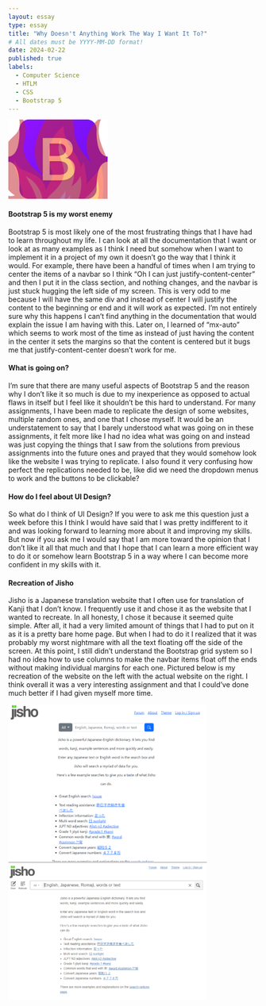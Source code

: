 ```yaml
---
layout: essay
type: essay
title: "Why Doesn't Anything Work The Way I Want It To?"
# All dates must be YYYY-MM-DD format!
date: 2024-02-22
published: true
labels:
  - Computer Science
  - HTLM
  - CSS
  - Bootstrap 5
---
```

<img width="200px" class="rounded float-start pe-4" src="../img/oie_3pebb3sVULTO.png">

#### Bootstrap 5 is my worst enemy
Bootstrap 5 is most likely one of the most frustrating things that I have had to learn throughout my life. I can look at all the documentation that I want or look at as many examples as I think I need but somehow when I want to implement it in a project of my own it doesn’t go the way that I think it would. For example, there have been a handful of times when I am trying to center the items of a navbar so I think “Oh I can just justify-content-center” and then I put it in the class section, and nothing changes, and the navbar is just stuck hugging the left side of my screen. This is very odd to me because I will have the same div and instead of center I will justify the content to the beginning or end and it will work as expected. I’m not entirely sure why this happens I can’t find anything in the documentation that would explain the issue I am having with this. Later on, I learned of “mx-auto” which seems to work most of the time as instead of just having the content in the center it sets the margins so that the content is centered but it bugs me that justify-content-center doesn’t work for me.
#### What is going on?
I’m sure that there are many useful aspects of Bootstrap 5 and the reason why I don’t like it so much is due to my inexperience as opposed to actual flaws in itself but I feel like it shouldn’t be this hard to understand. For many assignments, I have been made to replicate the design of some websites, multiple random ones, and one that I chose myself. It would be an understatement to say that I barely understood what was going on in these assignments, it felt more like I had no idea what was going on and instead was just copying the things that I saw from the solutions from previous assignments into the future ones and prayed that they would somehow look like the website I was trying to replicate. I also found it very confusing how perfect the replications needed to be, like did we need the dropdown menus to work and the buttons to be clickable? 
#### How do I feel about UI Design?
So what do I think of UI Design? If you were to ask me this question just a week before this I think I would have said that I was pretty indifferent to it and was looking forward to learning more about it and improving my skills. But now if you ask me I would say that I am more toward the opinion that I don’t like it all that much and that I hope that I can learn a more efficient way to do it or somehow learn Bootstrap 5 in a way where I can become more confident in my skills with it.
#### Recreation of Jisho
Jisho is a Japanese translation website that I often use for translation of Kanji that I don’t know. I frequently use it and chose it as the website that I wanted to recreate. In all honesty, I chose it because it seemed quite simple. After all, it had a very limited amount of things that I had to put on it as it is a pretty bare home page. But when I had to do it I realized that it was probably my worst nightmare with all the text floating off the side of the screen. At this point, I still didn’t understand the Bootstrap grid system so I had no idea how to use columns to make the navbar items float off the ends without making individual margins for each one. Pictured below is my recreation of the website on the left with the actual website on the right. I think overall it was a very interesting assignment and that I could’ve done much better if I had given myself more time.

<img width="400px" class="rounded float-start pe-4" src="../img/image_2024-02-22_181819860.png"> <img width="400px" class="rounded float-start pe-4" src="../img/image_2024-02-22_181851601.png">
